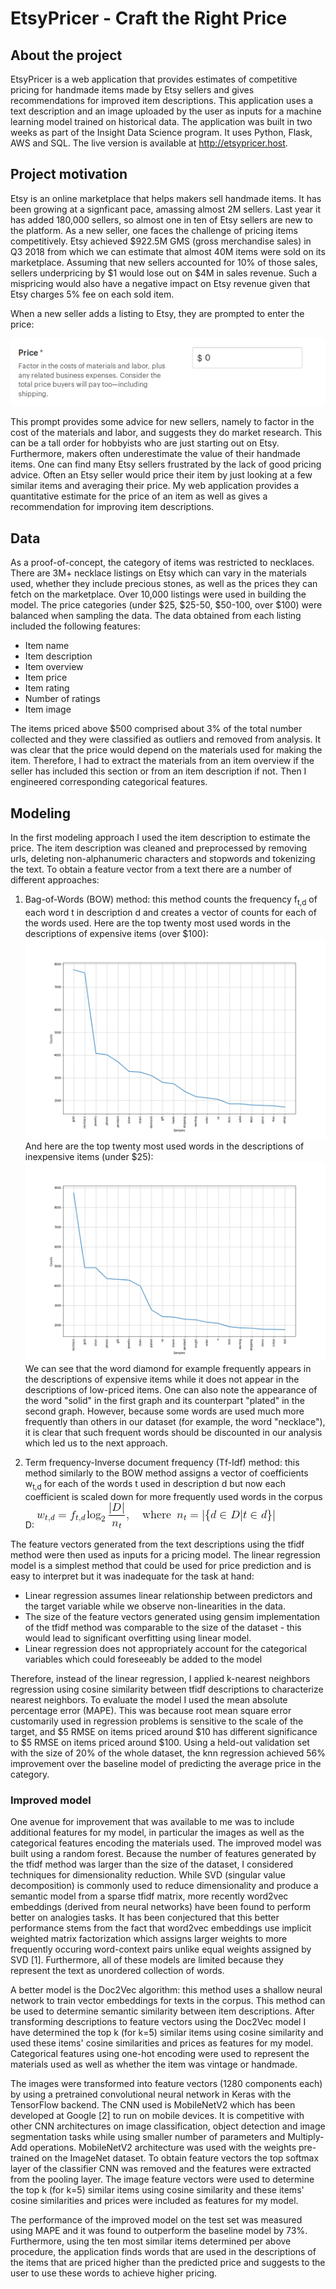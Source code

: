 # EtsyPricer - Craft the Right Price

## About the project

EtsyPricer is a web application that provides estimates of competitive pricing for handmade items made by Etsy sellers and gives recommendations for improved item descriptions. This application uses a text description and an image uploaded by the user as inputs for a machine learning model trained on historical data. The application was built in two weeks as part of the Insight Data Science program. It uses Python, Flask, AWS and SQL. The live version is available at http://etsypricer.host.

## Project motivation
Etsy is an online marketplace that helps makers sell handmade items. It has been growing at a signficant pace, amassing almost 2M sellers. Last year it has added 180,000 sellers, so almost one in ten of Etsy sellers are new to the platform. As a new seller, one faces the challenge of pricing items competitively. Etsy achieved $922.5M GMS (gross merchandise sales) in Q3 2018 from which we can estimate that almost 40M items were sold on its marketplace. Assuming that new sellers accounted for 10% of those sales, sellers underpricing by $1 would lose out on $4M in sales revenue. Such a mispricing would also have a negative impact on Etsy revenue given that Etsy charges 5% fee on each sold item.

When a new seller adds a listing to Etsy, they are prompted to enter the price:

![Enter price prompt](imgs/enterprice.png)

This prompt provides some advice for new sellers, namely to factor in the cost of the materials and labor, and suggests they do market research. This can be a tall order for hobbyists who are just starting out on Etsy. Furthermore, makers often underestimate the value of their handmade items. One can find many Etsy sellers frustrated by the lack of good pricing advice. Often an Etsy seller would price their item by just looking at a few similar items and averaging their price. My web application provides a quantitative estimate for the price of an item as well as gives a recommendation for improving item descriptions.

## Data
As a proof-of-concept, the category of items was restricted to necklaces. There are 3M+ necklace listings on Etsy which can vary in the materials used, whether they include precious stones, as well as the prices they can fetch on the marketplace. Over 10,000 listings were used in building the model. The price categories (under $25, $25-50, $50-100, over $100) were balanced when sampling the data. The data obtained from each listing included the following features:

* Item name
* Item description
* Item overview
* Item price
* Item rating
* Number of ratings
* Item image

The items priced above $500 comprised about 3% of the total number collected and they were classified as outliers and removed from analysis. It was clear that the price would depend on the materials used for making the item. Therefore, I had to extract the materials from an item overview if the seller has included this section or from an item description if not. Then I engineered corresponding categorical features. 

## Modeling
In the first modeling approach I used the item description to estimate the price. The item description was cleaned and preprocessed by removing urls, deleting non-alphanumeric characters and stopwords and tokenizing the text. To obtain a feature vector from a text there are a number of different approaches:

1. Bag-of-Words (BOW) method: this method counts the frequency f<sub>t,d</sub> of each word t in description d and creates a vector of counts for each of the words used. Here are the top twenty most used words in the descriptions of expensive items (over $100):
![High price items](imgs/disthiprice.png)
And here are the top twenty most used words in the descriptions of inexpensive items (under $25):
![Low price items](imgs/distloprice.png)
We can see that the word diamond for example frequently appears in the descriptions of expensive items while it does not appear in the descriptions of low-priced items. One can also note the appearance of the word "solid" in the first graph and its counterpart "plated" in the second graph. However, because some words are used much more frequently than others in our dataset (for example, the word "necklace"), it is clear that such frequent words should be discounted in our analysis which led us to the next approach.

2. Term frequency-Inverse document frequency (Tf-Idf) method: this method similarly to the BOW method assigns a vector of coefficients w<sub>t,d</sub> for each of the words t used in description d but now each coefficient is scaled down for more frequently used words in the corpus D:
![TfIdf Formula](imgs/tfidf.gif)

The feature vectors generated from the text descriptions using the tfidf method were then used as inputs for a pricing model. The linear regression model is a simplest method that could be used for price prediction and is easy to interpret but it was inadequate for the task at hand:
* Linear regression assumes linear relationship between predictors and the target variable while we observe non-linearities in the data.
* The size of the feature vectors generated using gensim implementation of the tfidf method was comparable to the size of the dataset - this would lead to significant overfitting using linear model.
* Linear regression does not appropriately account for the categorical variables which could foreseeably be added to the model

Therefore, instead of the linear regression, I applied k-nearest neighbors regression using cosine similarity between tfidf descriptions to characterize nearest neighbors. To evaluate the model I used the mean absolute percentage error (MAPE). This was because root mean square error customarily used in regression problems is sensitive to the scale of the target, and $5 RMSE on items priced around $10 has different significance to $5 RMSE on items priced around $100. Using a held-out validation set with the size of 20% of the whole dataset, the knn regression achieved 56% improvement over the baseline model of predicting the average price in the category.

### Improved model 
One avenue for improvement that was available to me was to include additional features for my model, in particular the images as well as the categorical features encoding the materials used. The improved model was built using a random forest. Because the number of features generated by the tfidf method was larger than the size of the dataset, I considered techniques for dimensionality reduction. While SVD (singular value decomposition) is commonly used to reduce dimensionality and produce a semantic model from a sparse tfidf matrix, more recently word2vec embeddings (derived from neural networks) have been found to perform better on analogies tasks. It has been conjectured that this better performance stems from the fact that word2vec embeddings use implicit weighted matrix factorization which assigns larger weights to more frequently occuring word-context pairs unlike equal weights assigned by SVD [1]. Furthermore, all of these models are limited because they represent the text as unordered collection of words. 

A better model is the Doc2Vec algorithm: this method uses a shallow neural network to train vector embeddings for texts in the corpus. This method can be used to determine semantic similarity between item descriptions. After transforming descriptions to feature vectors using the Doc2Vec model I have determined the top k (for k=5) similar items using cosine similarity and used these items' cosine similarities and prices as features for my model. Categorical features using one-hot encoding were used to represent the materials used as well as whether the item was vintage or handmade.

The images were transformed into feature vectors (1280 components each) by using a pretrained convolutional neural network in Keras with the TensorFlow backend. The CNN used is MobileNetV2 which has been developed at Google [2] to run on mobile devices. It is competitive with other CNN architectures on image classification, object detection and image segmentation tasks while using smaller number of parameters and Multiply-Add operations. MobileNetV2 architecture was used with the weights pre-trained on the ImageNet dataset. To obtain feature vectors the top softmax layer of the classifier CNN was removed and the features were extracted from the pooling layer. The image feature vectors were used to determine the top k (for k=5) similar items using cosine similarity and these items' cosine similarities and prices were included as features for my model.

The performance of the improved model on the test set was measured using MAPE and it was found to outperform the baseline model by 73%. Furthermore, using the ten most similar items determined per above procedure, the application finds words that are used in the descriptions of the items that are priced higher than the predicted price and suggests to the user to use these words to achieve higher pricing.





